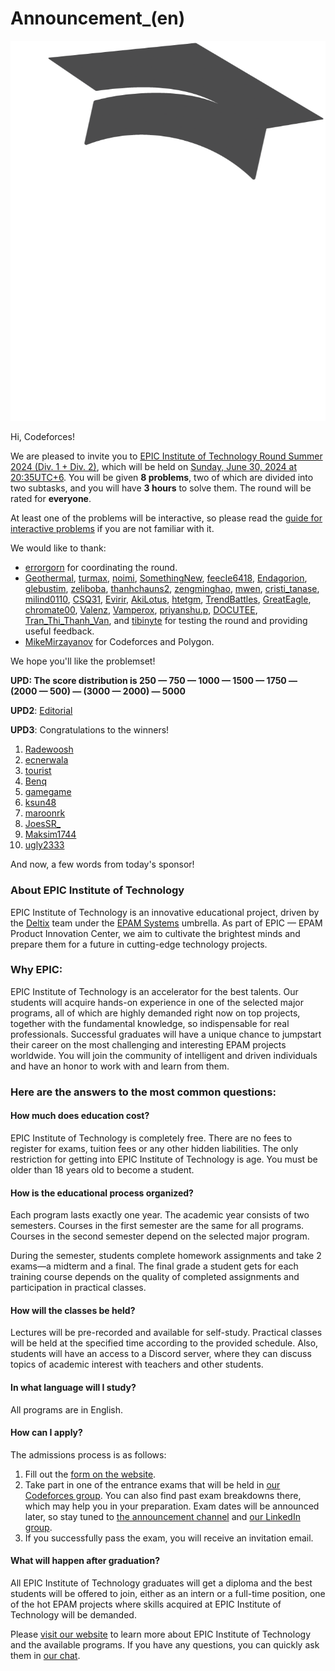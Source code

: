 # Announcement_(en)

[![EPIC](images/2_logo.gif)](https://codeforces.com/https://epic-institute.io/)

Hi, Codeforces!

We are pleased to invite you to [EPIC Institute of Technology Round Summer 2024 (Div. 1 + Div. 2)](https://codeforces.com/contest/1987), which will be held on [Sunday, June 30, 2024 at 20:35UTC+6](https://codeforces.com/https://www.timeanddate.com/worldclock/fixedtime.html?day=30&month=6&year=2024&hour=17&min=35&sec=0&p1=166). You will be given **8 problems**, two of which are divided into two subtasks, and you will have **3 hours** to solve them. The round will be rated for **everyone**.

At least one of the problems will be interactive, so please read the [guide for interactive problems](https://codeforces.com/blog/entry/45307) if you are not familiar with it.

We would like to thank:

 * [errorgorn](https://codeforces.com/profile/errorgorn "Международный гроссмейстер errorgorn") for coordinating the round.
* [Geothermal](https://codeforces.com/profile/Geothermal "Легендарный гроссмейстер Geothermal"), [turmax](https://codeforces.com/profile/turmax "Легендарный гроссмейстер turmax"), [noimi](https://codeforces.com/profile/noimi "Легендарный гроссмейстер noimi"), [SomethingNew](https://codeforces.com/profile/SomethingNew "Гроссмейстер SomethingNew"), [feecIe6418](https://codeforces.com/profile/feecIe6418 "Международный гроссмейстер feecIe6418"), [Endagorion](https://codeforces.com/profile/Endagorion "Международный гроссмейстер Endagorion"), [glebustim](https://codeforces.com/profile/glebustim "Гроссмейстер glebustim"), [zeliboba](https://codeforces.com/profile/zeliboba "Гроссмейстер zeliboba"), [thanhchauns2](https://codeforces.com/profile/thanhchauns2 "Мастер thanhchauns2"), [zengminghao](https://codeforces.com/profile/zengminghao "Мастер zengminghao"), [mwen](https://codeforces.com/profile/mwen "Мастер mwen"), [cristi_tanase](https://codeforces.com/profile/cristi_tanase "Мастер cristi_tanase"), [milind0110](https://codeforces.com/profile/milind0110 "Мастер milind0110"), [CSQ31](https://codeforces.com/profile/CSQ31 "Мастер CSQ31"), [Evirir](https://codeforces.com/profile/Evirir "Мастер Evirir"), [AkiLotus](https://codeforces.com/profile/AkiLotus "Кандидат в мастера AkiLotus"), [htetgm](https://codeforces.com/profile/htetgm "Кандидат в мастера htetgm"), [TrendBattles](https://codeforces.com/profile/TrendBattles "Кандидат в мастера TrendBattles"), [GreatEagle](https://codeforces.com/profile/GreatEagle "Кандидат в мастера GreatEagle"), [chromate00](https://codeforces.com/profile/chromate00 "Кандидат в мастера chromate00"), [Valenz](https://codeforces.com/profile/Valenz "Эксперт Valenz"), [Vamperox](https://codeforces.com/profile/Vamperox "Эксперт Vamperox"), [priyanshu.p](https://codeforces.com/profile/priyanshu.p "Специалист priyanshu.p"), [DOCUTEE](https://codeforces.com/profile/DOCUTEE "Ученик DOCUTEE"), [Tran_Thi_Thanh_Van](https://codeforces.com/profile/Tran_Thi_Thanh_Van "Ученик Tran_Thi_Thanh_Van"), and [tibinyte](https://codeforces.com/profile/tibinyte "Новичок tibinyte") for testing the round and providing useful feedback.
* [MikeMirzayanov](https://codeforces.com/profile/MikeMirzayanov "Штаб, MikeMirzayanov") for Codeforces and Polygon.

We hope you'll like the problemset!

**UPD: The score distribution is 250 — 750 — 1000 — 1500 — 1750 — (2000 — 500) — (3000 — 2000) — 5000**

**UPD2**: [Editorial](Tutorial_2_(en).md)

**UPD3**: Congratulations to the winners!

 1. [Radewoosh](https://codeforces.com/profile/Radewoosh "Легендарный гроссмейстер Radewoosh")
2. [ecnerwala](https://codeforces.com/profile/ecnerwala "Легендарный гроссмейстер ecnerwala")
3. [tourist](https://codeforces.com/profile/tourist "Легендарный гроссмейстер tourist")
4. [Benq](https://codeforces.com/profile/Benq "Легендарный гроссмейстер Benq")
5. [gamegame](https://codeforces.com/profile/gamegame "Легендарный гроссмейстер gamegame")
6. [ksun48](https://codeforces.com/profile/ksun48 "Легендарный гроссмейстер ksun48")
7. [maroonrk](https://codeforces.com/profile/maroonrk "Легендарный гроссмейстер maroonrk")
8. [JoesSR_](https://codeforces.com/profile/JoesSR_ "Международный гроссмейстер JoesSR_")
9. [Maksim1744](https://codeforces.com/profile/Maksim1744 "Легендарный гроссмейстер Maksim1744")
10. [ugly2333](https://codeforces.com/profile/ugly2333 "Легендарный гроссмейстер ugly2333")

And now, a few words from today's sponsor!

### About EPIC Institute of Technology

EPIC Institute of Technology is an innovative educational project, driven by the [Deltix](https://codeforces.com/https://deltix.io/about-us.html) team under the [EPAM Systems](https://codeforces.com/https://www.epam.com/about) umbrella. As part of EPIC — EPAM Product Innovation Center, we aim to cultivate the brightest minds and prepare them for a future in cutting-edge technology projects.

### Why EPIC:

EPIC Institute of Technology is an accelerator for the best talents. Our students will acquire hands-on experience in one of the selected major programs, all of which are highly demanded right now on top projects, together with the fundamental knowledge, so indispensable for real professionals. Successful graduates will have a unique chance to jumpstart their career on the most challenging and interesting EPAM projects worldwide. You will join the community of intelligent and driven individuals and have an honor to work with and learn from them.

### Here are the answers to the most common questions:

#### How much does education cost?

EPIC Institute of Technology is completely free. There are no fees to register for exams, tuition fees or any other hidden liabilities. The only restriction for getting into EPIC Institute of Technology is age. You must be older than 18 years old to become a student.

#### How is the educational process organized?

Each program lasts exactly one year. The academic year consists of two semesters. Courses in the first semester are the same for all programs. Courses in the second semester depend on the selected major program.

During the semester, students complete homework assignments and take 2 exams—a midterm and a final. The final grade a student gets for each training course depends on the quality of completed assignments and participation in practical classes.

#### How will the classes be held?

Lectures will be pre-recorded and available for self-study. Practical classes will be held at the specified time according to the provided schedule. Also, students will have an access to a Discord server, where they can discuss topics of academic interest with teachers and other students.

#### In what language will I study?

All programs are in English.

#### How can I apply?

The admissions process is as follows:

 1. Fill out the [form on the website](https://codeforces.com/https://epic-institute.io/application-submission/).
2. Take part in one of the entrance exams that will be held in [our Codeforces group](https://codeforces.com/group/a8Whn6p0N1/). You can also find past exam breakdowns there, which may help you in your preparation. Exam dates will be announced later, so stay tuned to [the announcement channel](https://codeforces.com/https://t.me/EPIC_Institute_of_Technology) and [our LinkedIn group](https://codeforces.com/https://www.linkedin.com/school/94279779/).
3. If you successfully pass the exam, you will receive an invitation email.

#### What will happen after graduation?

All EPIC Institute of Technology graduates will get a diploma and the best students will be offered to join, either as an intern or a full-time position, one of the hot EPAM projects where skills acquired at EPIC Institute of Technology will be demanded.

Please [visit our website](https://codeforces.com/https://epic-institute.io/) to learn more about EPIC Institute of Technology and the available programs. If you have any questions, you can quickly ask them in [our chat](https://codeforces.com/https://t.me/+5i_i0m3VUks3NDFi).

